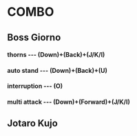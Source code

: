 # COMBO

## Boss Giorno
#### thorns --- (Down)+(Back)+(J/K/I)
#### auto stand --- (Down)+(Back)+(U)
#### interruption --- (O)
#### multi attack --- (Down)+(Forward)+(J/K/I)
####
## Jotaro Kujo
#### 
####
####
####
####
####
####
####
####
####
####
####
####
####
####
####
####
####
####
####
####
####
####
####
####
####
####
####
####
####
####
####
####
